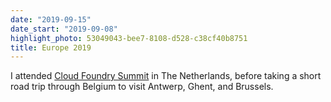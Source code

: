 ```yaml
---
date: "2019-09-15"
date_start: "2019-09-08"
highlight_photo: 53049043-bee7-8108-d528-c38cf40b8751
title: Europe 2019
---
```


I attended [Cloud Foundry Summit](https://www.cloudfoundry.org/event/eusummit2019/) in The Netherlands, before taking a short road trip through Belgium to visit Antwerp, Ghent, and Brussels.
